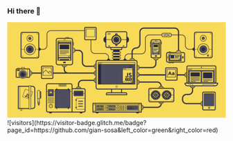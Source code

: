 ### Hi there 👋
<img  src="https://raw.githubusercontent.com/hebertdev/hebertdev/master/img/javascript.gif" />
 ![visitors](https://visitor-badge.glitch.me/badge?page_id=https://github.com/gian-sosa&left_color=green&right_color=red)

<!--
**gian-sosa/gian-sosa** is a ✨ _special_ ✨ repository because its `README.md` (this file) appears on your GitHub profile.

Here are some ideas to get you started:

- 🔭 I’m currently working on ...
- 🌱 I’m currently learning ...
- 👯 I’m looking to collaborate on ...
- 🤔 I’m looking for help with ...
- 💬 Ask me about ...
- 📫 How to reach me: ...
- 😄 Pronouns: ...
- ⚡ Fun fact: ...
-->

